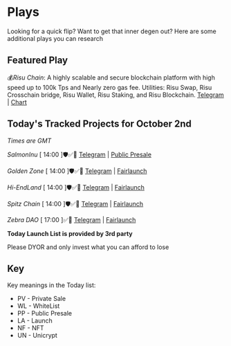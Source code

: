 
# Plays

Looking for a quick flip? Want to get that inner degen out? Here are some additional plays you can research

## Featured Play

💰*Risu Chain*: A highly scalable and secure blockchain platform with high speed up to 100k Tps and Nearly zero gas fee. 
Utilities: Risu Swap, Risu Crosschain bridge, Risu Wallet, Risu Staking, and Risu Blockchain.
[Telegram](https://t.me/RisuChain) | [Chart](https://app.nexuscrypto.com/token/bsc/0x8163100460d2186DE4e700C479D5e87283426D27) 

## Today's Tracked Projects for October 2nd
_Times are GMT_

*SalmonInu* [ 14:00 ]🛡️✅📄
[Telegram](https://t.me/SalmonInu) | [Public Presale](https://www.pinksale.finance/launchpad/0x311eBa12C829D5aC55A981783F1dA3Eb2d4c7E1b?chain=BSC)

*Golden Zone* [ 14:00 ]🛡️✅📄
[Telegram](https://t.me/goldenzonegroup) | [Fairlaunch](https://www.pinksale.finance/launchpad/0x7D8FcDd442f6203A31593087F6C7CBe2EC5ECb49?chain=BSC)

*Hi-EndLand* [ 14:00 ]🛡️✅📄
[Telegram](https://t.me/Hi_endLandGlobal) | [Fairlaunch](https://www.pinksale.finance/launchpad/0x6DbD084386e2114175275f3E90543D070059C082?chain=BSC)

*Spitz Chain* [ 14:00 ]🛡️✅📄
[Telegram](https://t.me/SPCGlobal) | [Fairlaunch](https://www.pinksale.finance/launchpad/0x8Be0e4B7b7056afEeEF541d4322a16733a1301B8?chain=BSC)

*Zebra DAO* [ 17:00 ]✅📄
[Telegram](https://t.me/zebradaobsc) | [Fairlaunch](https://www.pinksale.finance/launchpad/0x013C9025C7cC64b6bf34CDc414430379f2cB2A40?chain=BSC)

**Today Launch List is provided by 3rd party**

Please DYOR and only invest what you can afford to lose

## Key
Key meanings in the Today list:

- PV - Private Sale
- WL - WhiteList
- PP - Public Presale
- LA - Launch
- NF - NFT
- UN - Unicrypt